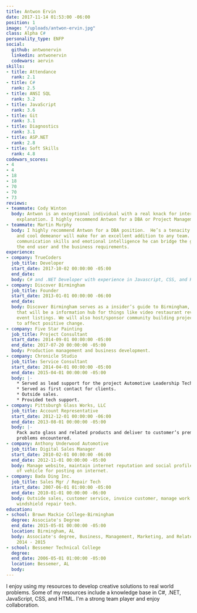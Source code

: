 ```yaml
---
title: Antwon Ervin
date: 2017-11-14 01:53:00 -06:00
position: 1
image: "/uploads/antwon-ervin.jpg"
class: Alpha C#
personality_type: ENFP
social:
  github: antwonervin
  linkedin: antwonervin
  codewars: aervin
skills:
- title: Attendance
  rank: 2.1
- title: C#
  rank: 2.5
- title: ANSI SQL
  rank: 3.2
- title: JavaScript
  rank: 3.6
- title: Git
  rank: 3.1
- title: Diagnostics
  rank: 3.1
- title: ASP.NET
  rank: 2.8
- title: Soft Skills
  rank: 4.8
codewars_scores:
- 4
- 4
- 18
- 18
- 70
- 70
- 73
reviews:
- teammate: Cody Winton
  body: Antwon is an exceptional individual with a real knack for interaction and
    explanation. I highly recommend Antwon for a DBA or Project Management role.
- teammate: Martin Murphy
  body: I highly recommend Antwon for a DBA position.  He’s a tenacity with problems
    and cool demeanor will make for an excellent addition to any team.  With natural
    communication skills and emotional intelligence he can bridge the gap between
    the end user and the business requirements.
experience:
- company: TrueCoders
  job_title: Developer
  start_date: 2017-10-02 00:00:00 -05:00
  end_date: 
  body: C# and .NET Developer with experience in Javascript, CSS, and HTML.
- company: Discover Birmingham
  job_title: Founder
  start_date: 2013-01-01 00:00:00 -06:00
  end_date: 
  body: Discover Birmingham serves as a insider’s guide to Birmingham, AL. A tool
    that will be a information hub for things like video restaurant reviews and local
    event listings. We will also host/sponsor community building projects around Birmingham
    to affect positive change.
- company: Five Star Painting
  job_title: Project Consultant
  start_date: 2014-09-01 00:00:00 -05:00
  end_date: 2017-07-20 00:00:00 -05:00
  body: Production management and business development.
- company: Chronicle Studio
  job_title: Service Consultant
  start_date: 2014-04-01 00:00:00 -05:00
  end_date: 2015-04-01 00:00:00 -05:00
  body: |-
    * Served as lead support for the project Automotive Leadership Technology.
    * Served as first contact for clients.
    * Outside sales.
    * Provided tech support.
- company: Pittsburgh Glass Works, LLC
  job_title: Account Representative
  start_date: 2012-12-01 00:00:00 -06:00
  end_date: 2013-08-01 00:00:00 -05:00
  body: |-
    Pack auto glass and related products and deliver to customer’s premises. Drive employee owned vehicle to deliver customer orders in good working condition. Perform pre-trip examination of all glass products. Document and keep record of information on pick ups and deliveries, automobile mileage, fuel costs and any
    problems encountered.
- company: Anthony Underwood Automotive
  job_title: Digital Sales Manager
  start_date: 2010-02-01 00:00:00 -06:00
  end_date: 2012-11-01 00:00:00 -05:00
  body: Manage website, maintain internet reputation and social profiles. Take photos
    of vehicle for posting on internet.
- company: Bada Ding Inc.
  job_title: Sales Mgr / Repair Tech
  start_date: 2007-06-01 01:00:00 -05:00
  end_date: 2010-01-01 00:00:00 -06:00
  body: Outside sales, customer service, invoice customer, manage work flow, dispatch,
    windshield repair tech.
education:
- school: Brown Mackie College-Birmingham
  degree: Associate's Degree
  end_date: 2015-05-01 00:00:00 -05:00
  location: Birmingham, AL
  body: Associate's degree, Business, Management, Marketing, and Related Support Services,
    2014 - 2015
- school: Bessemer Technical College
  degree: 
  end_date: 2006-05-01 01:00:00 -05:00
  location: Bessemer, AL
  body: 
---
```


I enjoy using my resources to develop creative solutions to real world problems. Some of my resources include a knowledge base in C#, .NET, JavaScript, CSS, and HTML. I'm a strong team player and enjoy collaboration.